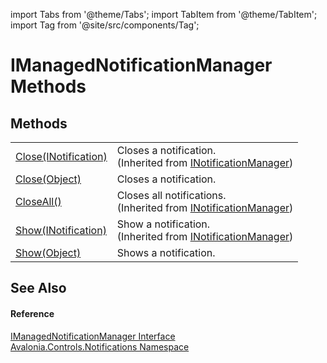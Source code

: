 import Tabs from '@theme/Tabs'; 
import TabItem from '@theme/TabItem'; 
import Tag from '@site/src/components/Tag'; 

# IManagedNotificationManager Methods




## Methods
<table>
<tr>
<td><a href="M_Avalonia_Controls_Notifications_INotificationManager_Close">Close(INotification)</a></td>
<td>Closes a notification.<br />(Inherited from <a href="T_Avalonia_Controls_Notifications_INotificationManager">INotificationManager</a>)</td>
</tr>
<tr>
<td><a href="M_Avalonia_Controls_Notifications_IManagedNotificationManager_Close">Close(Object)</a></td>
<td>Closes a notification.</td>
</tr>
<tr>
<td><a href="M_Avalonia_Controls_Notifications_INotificationManager_CloseAll">CloseAll()</a></td>
<td>Closes all notifications.<br />(Inherited from <a href="T_Avalonia_Controls_Notifications_INotificationManager">INotificationManager</a>)</td>
</tr>
<tr>
<td><a href="M_Avalonia_Controls_Notifications_INotificationManager_Show">Show(INotification)</a></td>
<td>Show a notification.<br />(Inherited from <a href="T_Avalonia_Controls_Notifications_INotificationManager">INotificationManager</a>)</td>
</tr>
<tr>
<td><a href="M_Avalonia_Controls_Notifications_IManagedNotificationManager_Show">Show(Object)</a></td>
<td>Shows a notification.</td>
</tr>
</table>

## See Also


#### Reference
<a href="T_Avalonia_Controls_Notifications_IManagedNotificationManager">IManagedNotificationManager Interface</a>  
<a href="N_Avalonia_Controls_Notifications">Avalonia.Controls.Notifications Namespace</a>  
